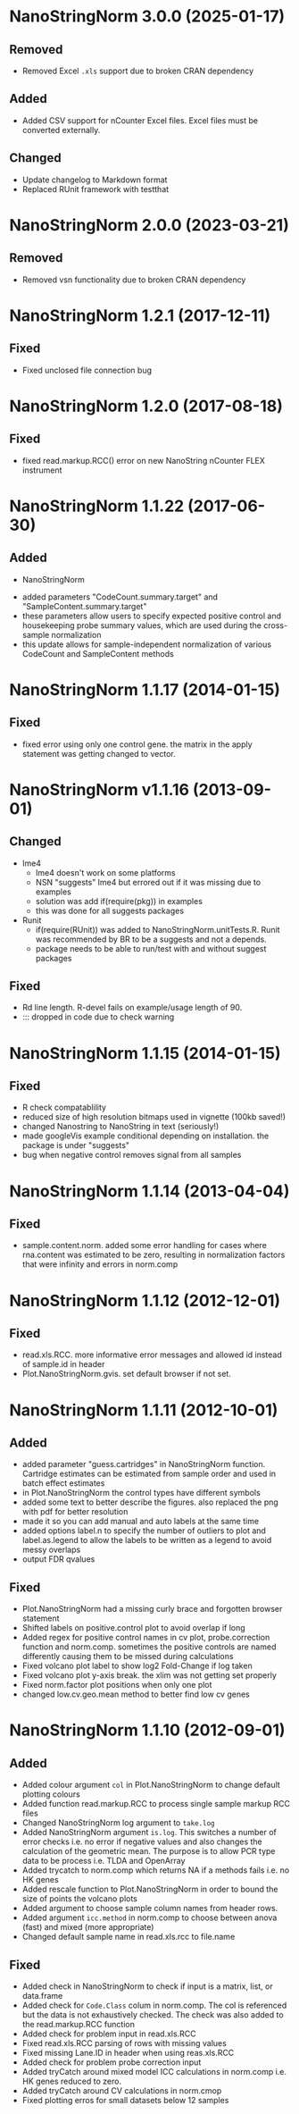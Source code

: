 # NanoStringNorm 3.0.0 (2025-01-17)

## Removed
* Removed Excel `.xls` support due to broken CRAN dependency

## Added
* Added CSV support for nCounter Excel files. Excel files must be converted externally.

## Changed
* Update changelog to Markdown format
* Replaced RUnit framework with testthat


# NanoStringNorm 2.0.0 (2023-03-21)

## Removed
* Removed vsn functionality due to broken CRAN dependency


# NanoStringNorm 1.2.1 (2017-12-11)

## Fixed
* Fixed unclosed file connection bug


# NanoStringNorm 1.2.0 (2017-08-18)

## Fixed
* fixed read.markup.RCC() error on new NanoString nCounter FLEX instrument


# NanoStringNorm 1.1.22 (2017-06-30)

## Added
* NanoStringNorm
 - added parameters "CodeCount.summary.target" and "SampleContent.summary.target"
 - these parameters allow users to specify expected positive control and housekeeping probe summary values, which are used during the cross-sample normalization
 - this update allows for sample-independent normalization of various CodeCount and SampleContent methods 


# NanoStringNorm 1.1.17 (2014-01-15)

## Fixed
* fixed error using only one control gene.  the matrix in the apply statement was getting changed to vector.


# NanoStringNorm v1.1.16 (2013-09-01)

## Changed
* lme4
  * lme4 doesn't work on some platforms
  * NSN "suggests" lme4 but errored out if it was missing due to examples
  * solution was add if(require(pkg)) in examples
  * this was done for all suggests packages
* Runit
  * if(require(RUnit)) was added to NanoStringNorm.unitTests.R.  Runit was recommended by BR to be a suggests and not a depends.  
  * package needs to be able to run/test with and without suggest packages

## Fixed 
* Rd line length.  R-devel fails on example/usage length of 90.
* ::: dropped in code due to check warning


# NanoStringNorm 1.1.15 (2014-01-15)

## Fixed
* R check compatablility
* reduced size of high resolution bitmaps used in vignette (100kb saved!)
* changed Nanostring to NanoString in text (seriously!)
* made googleVis example conditional depending on installation.  the package is under "suggests"
* bug when negative control removes signal from all samples


# NanoStringNorm 1.1.14 (2013-04-04)

## Fixed
* sample.content.norm.  added some error handling for cases where rna.content was estimated to be zero, resulting in normalization factors that were infinity and errors in norm.comp


# NanoStringNorm 1.1.12 (2012-12-01)

## Fixed
* read.xls.RCC.  more informative error messages and allowed id instead of sample.id in header
* Plot.NanoStringNorm.gvis.  set default browser if not set.

# NanoStringNorm 1.1.11 (2012-10-01)

## Added
* added parameter "guess.cartridges" in NanoStringNorm function.  Cartridge estimates can be estimated from sample order and used in batch effect estimates
* in Plot.NanoStringNorm the control types have different symbols
* added some text to better describe the figures.  also replaced the png with pdf for better resolution
* made it so you can add manual and auto labels at the same time
* added options label.n to specify the number of outliers to plot and label.as.legend to allow the labels to be written as a legend to avoid messy overlaps
* output FDR qvalues

## Fixed
* Plot.NanoStringNorm had a missing curly brace and forgotten browser statement
* Shifted labels on positive.control plot to avoid overlap if long
* Added regex for positive control names in cv plot, probe.correction function and norm.comp.  sometimes the positive controls are named differently causing them to be missed during calculations
* Fixed volcano plot label to show log2 Fold-Change if log taken
* Fixed volcano plot y-axis break.  the xlim was not getting set properly
* Fixed norm.factor plot positions when only one plot
* changed low.cv.geo.mean method to better find low cv genes 


# NanoStringNorm 1.1.10 (2012-09-01)

## Added
* Added colour argument `col` in Plot.NanoStringNorm to change default plotting colours
* Added function read.markup.RCC to process single sample markup RCC files
* Changed NanoStringNorm log argument to `take.log`
* Added NanoStringNorm argument `is.log`.  This switches a number of error checks i.e. no error if negative values and also changes the calculation of the geometric mean.  The purpose is to allow PCR type data to be process i.e. TLDA and OpenArray
* Added trycatch to norm.comp which returns NA if a methods fails i.e. no HK genes
* Added rescale function to Plot.NanoStringNorm in order to bound the size of points the volcano plots
* Added argument to choose sample column names from header rows.
* Added argument `icc.method` in norm.comp to choose between anova (fast) and mixed (more appropriate)
* Changed default sample name in read.xls.rcc to file.name

## Fixed
* Added check in NanoStringNorm to check if input is a matrix, list, or data.frame
* Added check for `Code.Class` colum in norm.comp.  The col is referenced but the data is not exhaustively checked.  The check was also added to the read.markup.RCC function
* Added check for problem input in read.xls.RCC
* Fixed read.xls.RCC parsing of rows with missing values 
* Fixed missing Lane.ID in header when using reas.xls.RCC
* Added check for problem probe correction input
* Added tryCatch around mixed model ICC calculations in norm.comp i.e. HK genes reduced to zero.
* Added tryCatch around CV calculations in norm.cmop
* Fixed plotting erros for small datasets below 12 samples

